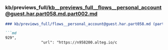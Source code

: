 ### kb/previews_full/kb__previews_full__flows__personal_account@guest.har.part058.md.part002.md

```md
### kb/previews_full/flows__personal_account@guest.har.part058.md (part 002)

```md
929",
                "url": "https://n958200.alteg.io/c
```

```

```
